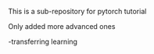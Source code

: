 This is a sub-repository for pytorch tutorial

Only added more advanced ones

-transferring learning

